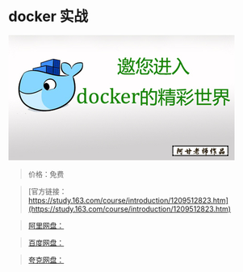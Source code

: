 # docker 实战

![img](../../../assets/study163/free/dd90002bb7a5481bbbfc597a950619d2.jpg)

> 价格：免费

> [官方链接：https://study.163.com/course/introduction/1209512823.htm](https://study.163.com/course/introduction/1209512823.htm)

> [阿里网盘：]()

> [百度网盘：]()

> [夸克网盘：]()
